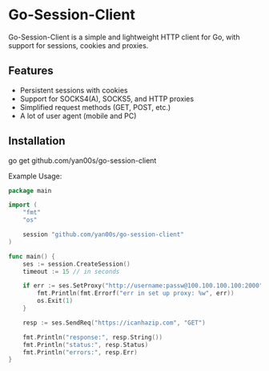# Go-Session-Client

Go-Session-Client is a simple and lightweight HTTP client for Go, with support for sessions, cookies and proxies.

## Features
- Persistent sessions with cookies
- Support for SOCKS4(A), SOCKS5, and HTTP proxies
- Simplified request methods (GET, POST, etc.)
- A lot of user agent (mobile and PC)

## Installation


go get github.com/yan00s/go-session-client

Example Usage:

```Go
package main

import (
	"fmt"
	"os"

	session "github.com/yan00s/go-session-client"
)

func main() {
	ses := session.CreateSession()
	timeout := 15 // in seconds

	if err := ses.SetProxy("http://username:passw@100.100.100.100:2000", timeout); err != nil {
		fmt.Println(fmt.Errorf("err in set up proxy: %w", err))
		os.Exit(1)
	}

	resp := ses.SendReq("https://icanhazip.com", "GET")

	fmt.Println("response:", resp.String())
	fmt.Println("status:", resp.Status)
	fmt.Println("errors:", resp.Err)
}
```

